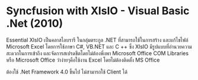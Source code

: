 # Syncfusion with XlsIO - Visual Basic .Net (2010)

Essential XlsIO เป็นคลาสไลบรารี ในกลุ่มตระกูล .NET ที่สามารถใช้ในการสร้าง และแก้ไขไฟล์ Microsoft Excel โดยการใช้ภาษา C#, VB.NET และ C ++ ซึ่ง XlsIO มีรูปแบบที่อำนวยความสะดวกในการเข้าถึง และจัดการสเปรดชีตโดยไม่ต้องพึ่งพา Microsoft Office COM Libraries หรือ Microsoft Office ว่าง่ายๆคือใช้งาน Excel โดยไม่ต้องติดตั้ง MS Office

ต้องใช้ .Net Framework 4.0 ขึ้นไป ไม่สามารถใช้ Client ได้
